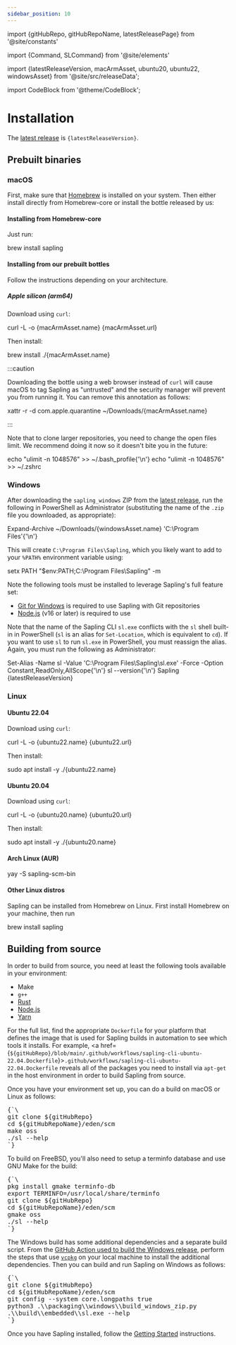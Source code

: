 ```yaml
---
sidebar_position: 10
---
```


import {gitHubRepo, gitHubRepoName, latestReleasePage} from '@site/constants'

import {Command, SLCommand} from '@site/elements'

import {latestReleaseVersion, macArmAsset, ubuntu20, ubuntu22, windowsAsset} from '@site/src/releaseData';

import CodeBlock from '@theme/CodeBlock';

# Installation

<p>The <a href={latestReleasePage}>latest release</a> is <code>{latestReleaseVersion}</code>.</p>

## Prebuilt binaries

### macOS

First, make sure that [Homebrew](https://brew.sh/) is installed on your system. Then either install directly from Homebrew-core or install the bottle released by us:

#### Installing from Homebrew-core

Just run:

<CodeBlock>
brew install sapling
</CodeBlock>

#### Installing from our prebuilt bottles

Follow the instructions depending on your architecture.

##### Apple silicon (arm64)

Download using `curl`:

<CodeBlock>
curl -L -o {macArmAsset.name} {macArmAsset.url}
</CodeBlock>

Then install:

<CodeBlock>
brew install ./{macArmAsset.name}
</CodeBlock>

:::caution

Downloading the bottle using a web browser instead of `curl` will cause macOS to tag Sapling as "untrusted" and the security manager will prevent you from running it. You can remove this annotation as follows:

<CodeBlock>
xattr -r -d com.apple.quarantine ~/Downloads/{macArmAsset.name}
</CodeBlock>

:::

Note that to clone larger repositories, you need to change the open files limit. We recommend doing it now so it doesn't bite you in the future:

<CodeBlock>
echo "ulimit -n 1048576" >> ~/.bash_profile{'\n'}
echo "ulimit -n 1048576" >> ~/.zshrc
</CodeBlock>

### Windows

After downloading the `sapling_windows` ZIP from the <a href={latestReleasePage}>latest release</a>, run the following in PowerShell as Administrator (substituting the name of the `.zip` file you downloaded, as appropriate):

<CodeBlock>
Expand-Archive ~/Downloads/{windowsAsset.name} 'C:\Program Files'{'\n'}
</CodeBlock>

This will create `C:\Program Files\Sapling`, which you likely want to add to your `%PATH%` environment variable using:

<CodeBlock>
setx PATH "$env:PATH;C:\Program Files\Sapling" -m
</CodeBlock>

Note the following tools must be installed to leverage Sapling's full feature set:

- [Git for Windows](https://git-scm.com/download/win) is required to use Sapling with Git repositories
- [Node.js](https://nodejs.org/en/download/) (v16 or later) is required to use <SLCommand name="web" />

Note that the name of the Sapling CLI `sl.exe` conflicts with the `sl` shell built-in in PowerShell (`sl` is an alias for `Set-Location`, which is equivalent to `cd`). If you want to use `sl` to run `sl.exe` in PowerShell, you must reassign the alias. Again, you must run the following as Administrator:

<CodeBlock>
Set-Alias -Name sl -Value 'C:\Program Files\Sapling\sl.exe' -Force -Option Constant,ReadOnly,AllScope{'\n'}
sl --version{'\n'}
Sapling {latestReleaseVersion}
</CodeBlock>

### Linux

#### Ubuntu 22.04

Download using `curl`:

<CodeBlock>
curl -L -o {ubuntu22.name} {ubuntu22.url}
</CodeBlock>

Then install:

<CodeBlock>
sudo apt install -y ./{ubuntu22.name}
</CodeBlock>

#### Ubuntu 20.04

Download using `curl`:

<CodeBlock>
curl -L -o {ubuntu20.name} {ubuntu20.url}
</CodeBlock>

Then install:

<CodeBlock>
sudo apt install -y ./{ubuntu20.name}
</CodeBlock>

#### Arch Linux (AUR)

<CodeBlock>
yay -S sapling-scm-bin
</CodeBlock>

#### Other Linux distros

Sapling can be installed from Homebrew on Linux. First install Homebrew on your machine, then run

<CodeBlock>
brew install sapling
</CodeBlock>

## Building from source

In order to build from source, you need at least the following tools available in your environment:

- Make
- `g++`
- [Rust](https://www.rust-lang.org/tools/install)
- [Node.js](https://nodejs.org)
- [Yarn](https://yarnpkg.com/getting-started/install)

For the full list, find the appropriate `Dockerfile` for your platform that defines the image that is used for Sapling builds in automation to see which tools it installs. For example, <a href={`${gitHubRepo}/blob/main/.github/workflows/sapling-cli-ubuntu-22.04.Dockerfile`}><code>.github/workflows/sapling-cli-ubuntu-22.04.Dockerfile</code></a> reveals all of the packages you need to install via `apt-get` in the host environment in order to build Sapling from source.

Once you have your environment set up, you can do a build on macOS or Linux as follows:

<pre>{`\
git clone ${gitHubRepo}
cd ${gitHubRepoName}/eden/scm
make oss
./sl --help
`}
</pre>

To build on FreeBSD, you'll also need to setup a terminfo database and use GNU Make for the build:

<pre>{`\
pkg install gmake terminfo-db
export TERMINFO=/usr/local/share/terminfo
git clone ${gitHubRepo}
cd ${gitHubRepoName}/eden/scm
gmake oss
./sl --help
`}
</pre>

The Windows build has some additional dependencies and a separate build script. From the [GitHub Action used to build the Windows release](https://github.com/facebook/sapling/blob/main/.github/workflows/sapling-cli-windows-amd64-release.yml), perform the steps that use [`vcpkg`](https://vcpkg.io/) on your local machine to install the additional dependencies. Then you can build and run Sapling on Windows as follows:

<pre>{`\
git clone ${gitHubRepo}
cd ${gitHubRepoName}/eden/scm
git config --system core.longpaths true
python3 .\\packaging\\windows\\build_windows_zip.py
.\\build\\embedded\\sl.exe --help
`}
</pre>

Once you have Sapling installed, follow the [Getting Started](./getting-started.md) instructions.
